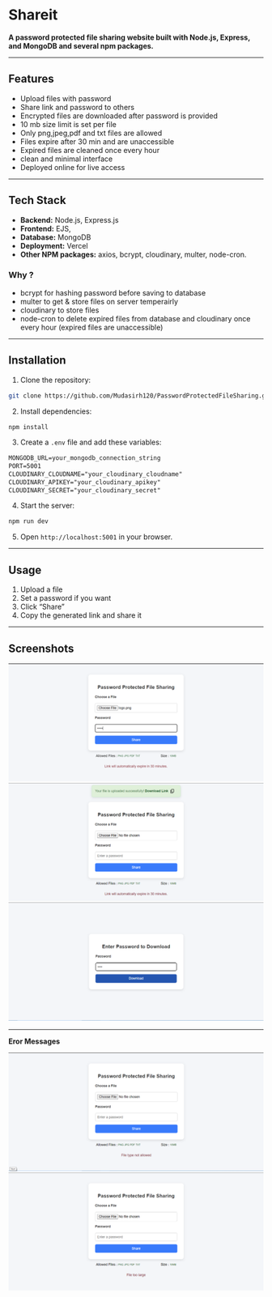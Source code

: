 # Shareit

**A password protected file sharing website built with Node.js, Express, and MongoDB and several npm packages.**

---

## Features

- Upload files with password
- Share link and password to others
- Encrypted files are downloaded after password is provided
- 10 mb size limit is set per file
- Only png,jpeg,pdf and txt files are allowed
- Files expire after 30 min and are unaccessible
- Expired files are cleaned once every hour
- clean and minimal interface
- Deployed online for live access

---

## Tech Stack

- **Backend:** Node.js, Express.js
- **Frontend:** EJS,
- **Database:** MongoDB
- **Deployment:** Vercel
- **Other NPM packages:** axios, bcrypt, cloudinary, multer, node-cron.

### Why ?

- bcrypt for hashing password before saving to database
- multer to get & store files on server temperairly
- cloudinary to store files
- node-cron to delete expired files from database and cloudinary once every hour (expired files are unaccessible)

---

## Installation

1. Clone the repository:

```bash
git clone https://github.com/Mudasirh120/PasswordProtectedFileSharing.git
```

2. Install dependencies:

```bash
npm install
```

3. Create a `.env` file and add these variables:

```
MONGODB_URL=your_mongodb_connection_string
PORT=5001
CLOUDINARY_CLOUDNAME="your_cloudinary_cloudname"
CLOUDINARY_APIKEY="your_cloudinary_apikey"
CLOUDINARY_SECRET="your_cloudinary_secret"

```

4. Start the server:

```bash
npm run dev
```

5. Open `http://localhost:5001` in your browser.

---

## Usage

1. Upload a file
2. Set a password if you want
3. Click “Share”
4. Copy the generated link and share it

---

## Screenshots

![preview](./readmeImages/preview1.png)
![preview2](./readmeImages/preview2.png)
![preview3](./readmeImages/preview3.png)

---

**Eror Messages**

![preview4](./readmeImages/preview4.png)
![preview5](./readmeImages/preview5.png)
